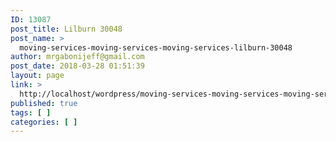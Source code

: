 ```yaml
---
ID: 13087
post_title: Lilburn 30048
post_name: >
  moving-services-moving-services-moving-services-lilburn-30048
author: mrgabonijeff@gmail.com
post_date: 2018-03-28 01:51:39
layout: page
link: >
  http://localhost/wordpress/moving-services-moving-services-moving-services-lilburn-30048/
published: true
tags: [ ]
categories: [ ]
---
```


